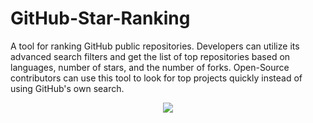 # GitHub-Star-Ranking

A tool for ranking GitHub public repositories. Developers can utilize its advanced search filters and get the list of top repositories based on languages, number of stars, and the number of forks. Open-Source contributors can use this tool to look for top projects quickly instead of using GitHub's own search.

<p align="center">
  <img src="https://i.imgur.com/HdfcDyG.png" />
</p>
